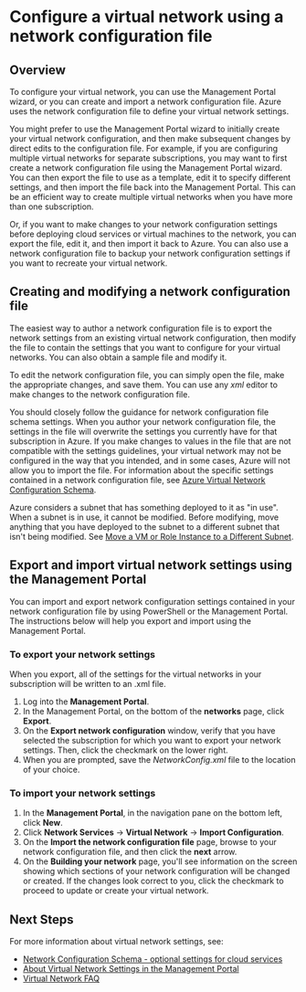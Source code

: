 <properties 
	pageTitle="Configure a virtual network using a network configuration file" 
	description="Instructions to export and import a network configuration file to the Azure Management Portal in order to create or modify virtual networks. " 
	services="virtual-network" 
	documentationCenter="" 
	authors="cherylmc" 
	manager="adinah" 
	editor="tysonn"/>

<tags
	ms.service="virtual-network"
	ms.devlang="na"
	ms.topic="article"
	ms.tgt_pltfrm="na"
	ms.workload="infrastructure-services" 
	ms.date="07/09/2015"
	ms.author="cherylmc"/>

# Configure a virtual network using a network configuration file

## Overview

To configure your virtual network, you can use the Management Portal wizard, or you can create and import a network configuration file. Azure uses the network configuration file to define your virtual network settings. 

You might prefer to use the Management Portal wizard to initially create your virtual network configuration, and then make subsequent changes by direct edits to the configuration file. For example, if you are configuring multiple virtual networks for separate subscriptions, you may want to first create a network configuration file using the Management Portal wizard. You can then export the file to use as a template, edit it to specify different settings, and then import the file back into the Management Portal. This can be an efficient way to create multiple virtual networks when you have more than one subscription. 

Or, if you want to make changes to your network configuration settings before deploying cloud services or virtual machines to the network, you can export the file, edit it, and then import it back to Azure. You can also use a network configuration file to backup your network configuration settings if you want to recreate your virtual network.

## Creating and modifying a network configuration file 
The easiest way to author a network configuration file is to export the network settings from an existing virtual network configuration, then modify the file to contain the settings that you want to configure for your virtual networks. You can also obtain a sample file and modify it.

To edit the network configuration file, you can simply open the file, make the appropriate changes, and save them. You can use any *xml* editor to make changes to the network configuration file. 

You should closely follow the guidance for network configuration file schema settings. When you author your network configuration file, the settings in the file will overwrite the settings you currently have for that subscription in Azure. If you make changes to values in the file that are not compatible with the settings guidelines, your virtual network may not be configured in the way that you intended, and in some cases, Azure will not allow you to import the file. For information about the specific settings contained in a network configuration file, see [Azure Virtual Network Configuration Schema](https://msdn.microsoft.com/library/azure/jj157100.aspx). 

Azure considers a subnet that has something deployed to it as "in use". When a subnet is in use, it cannot be modified. Before modifying, move anything that you have deployed to the subnet to a different subnet that isn't being modified.   See [Move a VM or Role Instance to a Different Subnet](virtual-networks-move-vm-role-to-subnet.md).



## Export and import virtual network settings using the Management Portal  
You can import and export network configuration settings contained in your network configuration file by using PowerShell or the Management Portal. The instructions below will help you export and import using the Management Portal. 

### To export your network settings
When you export, all of the settings for the virtual networks in your subscription will be written to an .xml file. 

1. Log into the **Management Portal**.
2. In the Management Portal, on the bottom of the **networks** page, click **Export**. 
3. On the **Export network configuration** window, verify that you have selected the subscription for which you want to export your network settings. Then, click the checkmark on the lower right. 
4. When you are prompted, save the *NetworkConfig.xml* file to the location of your choice.


### To import your network settings

1. In the **Management Portal**, in the navigation pane on the bottom left, click **New**.
2. Click **Network Services** -> **Virtual Network** -> **Import Configuration**.
3. On the **Import the network configuration file** page, browse to your network configuration file, and then click the **next** arrow.
4. On the **Building your network** page, you'll see information on the screen showing which sections of your network configuration will be changed or created. If the changes look correct to you, click the checkmark to proceed to update or create your virtual network. 


## Next Steps
For more information about virtual network settings, see:

-  [Network Configuration Schema - optional settings for cloud services](https://msdn.microsoft.com/library/azure/jj156091.aspx)
-  [About Virtual Network Settings in the Management Portal](https://msdn.microsoft.com/library/azure/jj156074.aspx)
-  [Virtual Network FAQ](https://msdn.microsoft.com/library/azure/dn133803.aspx)





 